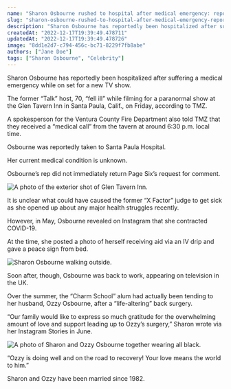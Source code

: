```yaml
---
name: "Sharon Osbourne rushed to hospital after medical emergency: report"
slug: "sharon-osbourne-rushed-to-hospital-after-medical-emergency-report"
description: "Sharon Osbourne has reportedly been hospitalized after suffering a medical emergency on Friday, while on set for a new TV show in California."
createdAt: "2022-12-17T19:39:49.478711"
updatedAt: "2022-12-17T19:39:49.478726"
image: "8dd1e2d7-c794-456c-bc71-8229f7fb8abe"
authors: ["Jane Doe"]
tags: ["Sharon Osbourne", "Celebrity"]
---
```

Sharon Osbourne has reportedly been hospitalized after suffering a medical emergency while on set for a new TV show.

The former “Talk” host, 70, “fell ill” while filming for a paranormal show at the Glen Tavern Inn in Santa Paula, Calif., on Friday, according to TMZ.

A spokesperson for the Ventura County Fire Department also told TMZ that they received a “medical call” from the tavern at around 6:30 p.m. local time.

Osbourne was reportedly taken to Santa Paula Hospital. 

Her current medical condition is unknown.

Osbourne’s rep did not immediately return Page Six’s request for comment.

![A photo of the exterior shot of Glen Tavern Inn.](a714a0c2-b432-4879-b157-50cf8f574783)

It is unclear what could have caused the former “X Factor” judge to get sick as she opened up about any major health struggles recently.

However, in May, Osbourne revealed on Instagram that she contracted COVID-19.

At the time, she posted a photo of herself receiving aid via an IV drip and gave a peace sign from bed.

![Sharon Osbourne walking outside.](dcd78574-4f1d-4cce-8227-91531c482a68)

Soon after, though, Osbourne was back to work, appearing on television in the UK.

Over the summer, the “Charm School” alum had actually been tending to her husband, Ozzy Osbourne, after a “life-altering” back surgery.

“Our family would like to express so much gratitude for the overwhelming amount of love and support leading up to Ozzy’s surgery,” Sharon wrote via her Instagram Stories in June.

![A photo of Sharon and Ozzy Osbourne together wearing all black. ](42f5039d-eb5b-4543-a9ab-e55691cd7c56)

“Ozzy is doing well and on the road to recovery! Your love means the world to him.”

Sharon and Ozzy have been married since 1982.
